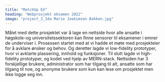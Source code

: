 ```yaml
---
title: "MatchUp EX"
heading: "Webprosjekt eksamen 2022"
image: "project_3_Ida Marie Joakimsen Bakken.jpg"
---
```


Målet med dette prosjektet var å lage en nettside hvor alle ansatte i høgskole-og universitetssektoren kan finne sensorer til eksamener i emner de underviser i. Prosessen startet med at vi hadde et møte med prosjekteier for å avklare ønsker og behov. Og deretter lagde vi low-fidelity prototyper, hvor vi avklarte plassering, innhold og funksjoner. Til slutt lagde vi high-fidelity prototyper, og kodet ved hjelp av MERN-stack. Nettsiden har 3 forskjellige brukere, administrator som har tilgang til alt, ansatte som har tilgang til noe, og anonyme brukere som kun kan lese om prosjektet men ikke logge seg inn.

